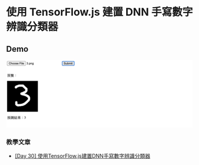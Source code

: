 # 使用 TensorFlow.js 建置 DNN 手寫數字辨識分類器

## Demo

![](./screenshot/demo.png)

### 教學文章

- [[Day 30] 使用TensorFlow.js建置DNN手寫數字辨識分類器](https://ithelp.ithome.com.tw/articles/10253490)
